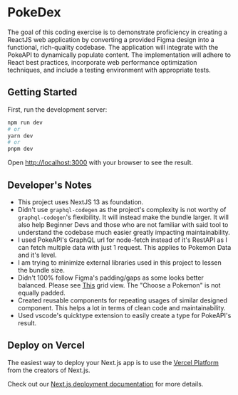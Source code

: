 # PokeDex
The goal of this coding exercise is to demonstrate proficiency in creating a ReactJS web application by converting a provided Figma design into a functional, rich-quality codebase. The application will integrate with the PokeAPI to dynamically populate content. The implementation will adhere to React best practices, incorporate web performance optimization techniques, and include a testing environment with appropriate tests.

## Getting Started

First, run the development server:

```bash
npm run dev
# or
yarn dev
# or
pnpm dev
```

Open [http://localhost:3000](http://localhost:3000) with your browser to see the result.

## Developer's Notes

- This project uses NextJS 13 as foundation.
- Didn't use `graphql-codegen` as the project's complexity is not worthy of `graphql-codegen`'s flexibility. It will instead make the bundle larger.
It will also help Beginner Devs and those who are not familiar with said tool to understand the codebase much easier greatly impacting maintainability.
- I used PokeAPI's GraphQL url for node-fetch instead of it's RestAPI as I can fetch multiple data with just 1 request. This applies to Pokemon Data and it's level.
- I am trying to minimize external libraries used in this project to lessen the bundle size.
- Didn't 100% follow Figma's padding/gaps as some looks better balanced. Please see [This](https://www.figma.com/file/PcBBsI7qQP8qlgwW5OzOOr/Pokedex?type=design&node-id=44-3653&mode=design&t=TiBiz5FcGrqpPXye-0) grid view. The "Choose a Pokemon" is not equally padded.
- Created reusable components for repeating usages of similar designed component. This helps a lot in terms of clean code and maintainability. 
- Used vscode's quicktype extension to easily create a type for PokeAPI's result.

## Deploy on Vercel

The easiest way to deploy your Next.js app is to use the [Vercel Platform](https://vercel.com/new?utm_medium=default-template&filter=next.js&utm_source=create-next-app&utm_campaign=create-next-app-readme) from the creators of Next.js.

Check out our [Next.js deployment documentation](https://nextjs.org/docs/deployment) for more details.
